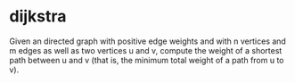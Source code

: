 # dijkstra
Given an directed graph with positive edge weights and with n vertices and m edges as well as two vertices u and v, compute the weight of a shortest path between u and v (that is, the minimum total weight of a path from u to v).
